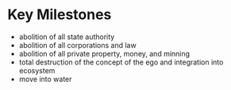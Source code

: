 # Key Milestones

- abolition of all state authority
- abolition of all corporations and law
- abolition of all private property, money, and minning
- total destruction of the concept of the ego and integration into ecosystem
- move into water